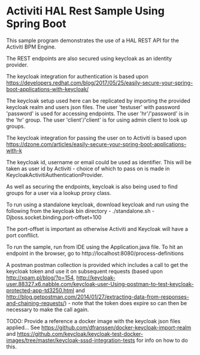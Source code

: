 # Activiti HAL Rest Sample Using Spring Boot

This sample program demonstrates the use of a HAL REST API for the Activiti BPM Engine.

The REST endpoints are also secured using keycloak as an identity provider.

The keycloak integration for authentication is based upon https://developers.redhat.com/blog/2017/05/25/easily-secure-your-spring-boot-applications-with-keycloak/ 

The keycloak setup used here can be replicated by importing the provided keycloak realm and users json files. The user 'testuser' with password 'password' is used for accessing endpoints. The user 'hr'/'password' is in the 'hr' group. The user 'client'/'client' is for using admin client to look up groups.

The keycloak integration for passing the user on to Activiti is based upon https://dzone.com/articles/easily-secure-your-spring-boot-applications-with-k

The keycloak id, username or email could be used as identifier. This will be taken as user id by Activiti - choice of which to pass on is made in KeycloakActivitiAuthenticationProvider.

As well as securing the endpoints, keycloak is also being used to find groups for a user via a lookup proxy class.

To run using a standalone keycloak, download keycloak and run using the following from the keycloak bin directory - ./standalone.sh -Djboss.socket.binding.port-offset=100

The port-offset is important as otherwise Activiti and Keycloak will have a port confllict.

To run the sample, run from IDE using the Application.java file. To hit an endpoint in the browser, go to http://localhost:8080/process-definitions

A postman postman collection is provided which includes a call to get the keycloak token and use it on subsequent requests (based upon http://xpam.pl/blog/?p=154, http://keycloak-user.88327.x6.nabble.com/keycloak-user-Using-postman-to-test-keycloak-protected-app-td3250.html and http://blog.getpostman.com/2014/01/27/extracting-data-from-responses-and-chaining-requests/) - note that the token does expire so can then be necessary to make the call again.

TODO: Provide a reference a docker image with the keycloak json files applied... See https://github.com/dfranssen/docker-keycloak-import-realm and https://github.com/keycloak/keycloak-test-docker-images/tree/master/keycloak-sssd-integration-tests for info on how to do this.
